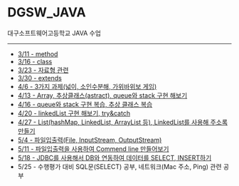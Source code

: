 # DGSW_JAVA

대구소프트웨어고등학교 JAVA 수업

<hr>

- [3/11 - method](https://github.com/limjh0513/DGSW_JAVA/tree/main/dgsw311)
- [3/16 - class](https://github.com/limjh0513/DGSW_JAVA/tree/main/dgsw316)
- [3/23 - 자료형 관련](https://github.com/limjh0513/DGSW_JAVA/tree/main/dgsw323)
- [3/30 - extends](https://github.com/limjh0513/DGSW_JAVA/tree/main/dgsw330)
- [4/6 - 3가지 과제(넓이, 소인수분해, 가위바위보 게임)](https://github.com/limjh0513/DGSW_JAVA/tree/main/dgsw406)
- [4/13 - Array, 추상클래스(astract), queue와 stack 구현 해보기](https://github.com/limjh0513/DGSW_JAVA/tree/main/dgsw413)
- [4/16 - queue와 stack 구현 복습, 추상 클래스 복습](https://github.com/limjh0513/DGSW_JAVA/tree/main/dgsw416)
- [4/20 - linkedList 구현 해보기, try&catch](https://github.com/limjh0513/DGSW_JAVA/tree/main/dgsw420)
- [4/27 - List(hashMap, LinkedList, ArrayList 등), LinkedList를 사용해 주소록 만들기](https://github.com/limjh0513/DGSW_JAVA/tree/main/dgsw427)
- [5/4 - 파일입출력(File, InputStream, OutputStream)](https://github.com/limjh0513/DGSW_JAVA/tree/main/dgsw504)
- [5/11 - 파일입출력을 사용하여 Commend line 만들어보기](https://github.com/limjh0513/DGSW_JAVA/tree/main/dgsw511)
- [5/18 - JDBC를 사용해서 DB와 연동하여 데이터를 SELECT, INSERT하기](https://github.com/limjh0513/DGSW_JAVA/tree/main/dgsw518)
- 5/25 - 수행평가 대비 SQL문(SELECT) 공부, 네트워크(Mac 주소, Ping) 관련 공부
